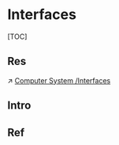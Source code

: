 # Interfaces

[TOC]



## Res
↗ [Computer System /Interfaces](../../../../👷🏾‍♂️%20Computer%20System/Computer%20Interfaces%20&%20Hardware%20Drivers/Computer%20Interfaces%20&%20Hardware%20Drivers.md)



## Intro


## Ref

